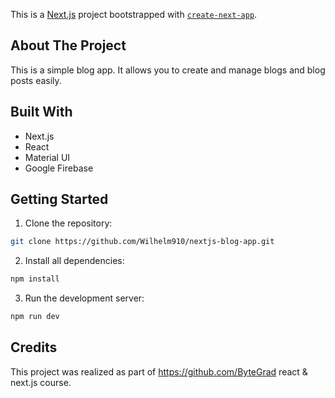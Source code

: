 This is a [Next.js](https://nextjs.org/) project bootstrapped with [`create-next-app`](https://github.com/vercel/next.js/tree/canary/packages/create-next-app).

## About The Project
This is a simple blog app. It allows you to create and manage blogs and blog posts easily.

## Built With
* Next.js
* React
* Material UI
* Google Firebase

## Getting Started
1. Clone the repository:
```sh
git clone https://github.com/Wilhelm910/nextjs-blog-app.git
```
2. Install all dependencies:
 ```sh
npm install
```
3. Run the development server:
 ```sh
npm run dev
 ```

## Credits
This project was realized as part of https://github.com/ByteGrad react & next.js course.
